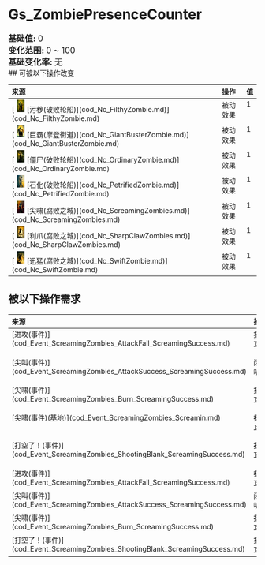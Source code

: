 # Gs_ZombiePresenceCounter  
  
<div style="font-size:1.2em"><b>基础值: </b> 0 </div>  
<div style="font-size:1.2em"><b>变化范围: </b> 0 ~ 100 </div>  
<div style="font-size:1.2em"><b>基础变化率: </b> 无 </div>  
## 可被以下操作改变  
<table class="table table-bordered" data-toggle="table"  ><thead style=""><tr ><th  style="text-align:left;vertical-align:top;"  >来源</th><th  style="text-align:left;vertical-align:top;"  >操作</th><th  style="text-align:left;vertical-align:top;"  data-sortable="true"  >值</th></tr></thead><tr ><td  style="text-align:left;vertical-align:top;"  >[<div style="width:25px;display:inline-block;text-align:center"><img decoding="async" src="Sprite/cod/al_污秽僵尸.png" href="a.md" style="max-width:25px;max-height:25px;"></div>[污秽(破败轮船)](cod_Nc_FilthyZombie.md)](cod_Nc_FilthyZombie.md)</td><td  style="text-align:left;vertical-align:top;"  >被动效果</td><td  style="text-align:left;vertical-align:top;"  >1</td></tr><tr ><td  style="text-align:left;vertical-align:top;"  >[<div style="width:25px;display:inline-block;text-align:center"><img decoding="async" src="Sprite/cod/al_巨霸僵尸.png" href="a.md" style="max-width:25px;max-height:25px;"></div>[巨霸(摩登街道)](cod_Nc_GiantBusterZombie.md)](cod_Nc_GiantBusterZombie.md)</td><td  style="text-align:left;vertical-align:top;"  >被动效果</td><td  style="text-align:left;vertical-align:top;"  >1</td></tr><tr ><td  style="text-align:left;vertical-align:top;"  >[<div style="width:25px;display:inline-block;text-align:center"><img decoding="async" src="Sprite/cod/al_普通僵尸.png" href="a.md" style="max-width:25px;max-height:25px;"></div>[僵尸(破败轮船)](cod_Nc_OrdinaryZombie.md)](cod_Nc_OrdinaryZombie.md)</td><td  style="text-align:left;vertical-align:top;"  >被动效果</td><td  style="text-align:left;vertical-align:top;"  >1</td></tr><tr ><td  style="text-align:left;vertical-align:top;"  >[<div style="width:25px;display:inline-block;text-align:center"><img decoding="async" src="Sprite/cod/al_石化僵尸.png" href="a.md" style="max-width:25px;max-height:25px;"></div>[石化(破败轮船)](cod_Nc_PetrifiedZombie.md)](cod_Nc_PetrifiedZombie.md)</td><td  style="text-align:left;vertical-align:top;"  >被动效果</td><td  style="text-align:left;vertical-align:top;"  >1</td></tr><tr ><td  style="text-align:left;vertical-align:top;"  >[<div style="width:25px;display:inline-block;text-align:center"><img decoding="async" src="Sprite/cod/al_尖叫僵尸.png" href="a.md" style="max-width:25px;max-height:25px;"></div>[尖啸(腐败之城)](cod_Nc_ScreamingZombies.md)](cod_Nc_ScreamingZombies.md)</td><td  style="text-align:left;vertical-align:top;"  >被动效果</td><td  style="text-align:left;vertical-align:top;"  >1</td></tr><tr ><td  style="text-align:left;vertical-align:top;"  >[<div style="width:25px;display:inline-block;text-align:center"><img decoding="async" src="Sprite/cod/al_利爪僵尸.png" href="a.md" style="max-width:25px;max-height:25px;"></div>[利爪(腐败之城)](cod_Nc_SharpClawZombies.md)](cod_Nc_SharpClawZombies.md)</td><td  style="text-align:left;vertical-align:top;"  >被动效果</td><td  style="text-align:left;vertical-align:top;"  >1</td></tr><tr ><td  style="text-align:left;vertical-align:top;"  >[<div style="width:25px;display:inline-block;text-align:center"><img decoding="async" src="Sprite/cod/al_迅猛僵尸.png" href="a.md" style="max-width:25px;max-height:25px;"></div>[迅猛(腐败之城)](cod_Nc_SwiftZombie.md)](cod_Nc_SwiftZombie.md)</td><td  style="text-align:left;vertical-align:top;"  >被动效果</td><td  style="text-align:left;vertical-align:top;"  >1</td></tr></tbody></table>  
  
## 被以下操作需求  
<table class="table table-bordered" data-toggle="table"  ><thead style=""><tr ><th  style="text-align:left;vertical-align:top;"  >来源</th><th  style="text-align:left;vertical-align:top;"  >操作</th><th  style="text-align:left;vertical-align:top;"  data-sortable="true"  >值</th></tr></thead><tr ><td  style="text-align:left;vertical-align:top;"  >[进攻(事件)](cod_Event_ScreamingZombies_AttackFail_ScreamingSuccess.md)</td><td  style="text-align:left;vertical-align:top;"  >捂住耳朵</td><td  style="text-align:left;vertical-align:top;"  >17 ~ 100</td></tr><tr ><td  style="text-align:left;vertical-align:top;"  >[尖叫(事件)](cod_Event_ScreamingZombies_AttackSuccess_ScreamingSuccess.md)</td><td  style="text-align:left;vertical-align:top;"  >闭嘴！</td><td  style="text-align:left;vertical-align:top;"  >17 ~ 100</td></tr><tr ><td  style="text-align:left;vertical-align:top;"  >[尖啸(事件)](cod_Event_ScreamingZombies_Burn_ScreamingSuccess.md)</td><td  style="text-align:left;vertical-align:top;"  >捂住耳朵</td><td  style="text-align:left;vertical-align:top;"  >17 ~ 100</td></tr><tr ><td  style="text-align:left;vertical-align:top;"  >[尖啸(事件)(基地)](cod_Event_ScreamingZombies_Screamin.md)</td><td  style="text-align:left;vertical-align:top;"  >捂住耳朵</td><td  style="text-align:left;vertical-align:top;"  >17 ~ 100</td></tr><tr ><td  style="text-align:left;vertical-align:top;"  >[打空了！(事件)](cod_Event_ScreamingZombies_ShootingBlank_ScreamingSuccess.md)</td><td  style="text-align:left;vertical-align:top;"  >捂住耳朵</td><td  style="text-align:left;vertical-align:top;"  >17 ~ 100</td></tr><tr ><td  style="text-align:left;vertical-align:top;"  >[进攻(事件)](cod_Event_ScreamingZombies_AttackFail_ScreamingSuccess.md)</td><td  style="text-align:left;vertical-align:top;"  >捂住耳朵</td><td  style="text-align:left;vertical-align:top;"  >0 ~ 16</td></tr><tr ><td  style="text-align:left;vertical-align:top;"  >[尖叫(事件)](cod_Event_ScreamingZombies_AttackSuccess_ScreamingSuccess.md)</td><td  style="text-align:left;vertical-align:top;"  >闭嘴！</td><td  style="text-align:left;vertical-align:top;"  >0 ~ 16</td></tr><tr ><td  style="text-align:left;vertical-align:top;"  >[尖啸(事件)](cod_Event_ScreamingZombies_Burn_ScreamingSuccess.md)</td><td  style="text-align:left;vertical-align:top;"  >捂住耳朵</td><td  style="text-align:left;vertical-align:top;"  >0 ~ 16</td></tr><tr ><td  style="text-align:left;vertical-align:top;"  >[打空了！(事件)](cod_Event_ScreamingZombies_ShootingBlank_ScreamingSuccess.md)</td><td  style="text-align:left;vertical-align:top;"  >捂住耳朵</td><td  style="text-align:left;vertical-align:top;"  >0 ~ 16</td></tr></tbody></table>  
  


<script>document.title="Gs_ZombiePresenceCounter - 卡牌生存百科 Card Survival Wiki";</script>